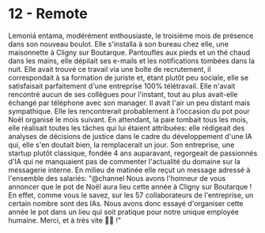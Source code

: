 # 12 - Remote

Lemoniá entama, modérément enthousiaste, le troisième mois de présence dans son nouveau boulot. Elle s'installa à son bureau chez elle, une maisonnette à Cligny sur Boutarque. Pantoufles aux pieds et un thé chaud dans les mains, elle dépilait ses e-mails et les notifications tombées dans la nuit. Elle avait trouvé ce travail via une boîte de recrutement, il correspondait à sa formation de juriste et, étant plutôt peu sociale, elle se satisfaisait parfaitement d'une entreprise 100% télétravail. Elle n'avait rencontré aucun de ses collègues pour l'instant, tout au plus avait-elle échangé par téléphone avec son manager. Il avait l'air un peu distant mais sympathique. Elle les rencontrerait probablement à l'occasion du pot pour Noël organisé le mois suivant. En attendant, la paie tombait tous les mois, elle réalisait toutes les tâches qui lui étaient attribuées: elle rédigeait des analyses de décisions de justice dans le cadre du développement d'une IA qui, elle s'en doutait bien, la remplacerait un jour. Son entreprise, une startup plutôt classique, fondée 4 ans auparavant, regorgeait de passionnés d'IA qui ne manquaient pas de commenter l'actualité du domaine sur la messagerie interne. En milieu de matinée elle reçut un message adressé à l'ensemble des salariés: "@channel Nous avons l'honneur de vous annoncer que le pot de Noël aura lieu cette année à Cligny sur Boutarque ! En effet, comme vous le savez, sur les 57 collaborateurs de l'entreprise, un certain nombre sont des IAs. Nous avons donc essayé d'organiser cette année le pot dans un lieu qui soit pratique pour notre unique employée humaine. Merci, et à très vite 🎄🎅 !"
